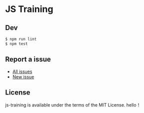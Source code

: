 JS Training
===========

## Dev

```bash
$ npm run lint
$ npm test
```

## Report a issue

* [All issues](https://github.com/d-band/js-training/issues)
* [New issue](https://github.com/d-band/js-training/issues/new)

## License

js-training is available under the terms of the MIT License.
hello！
